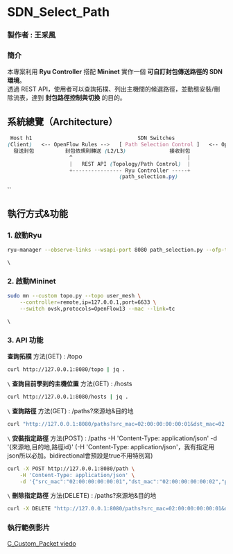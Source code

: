 # **SDN_Select_Path**

### **製作者 : 王采風**

### **簡介**
本專案利用 **Ryu Controller** 搭配 **Mininet** 實作一個 **可自訂封包傳送路徑的 SDN 環境**。  
透過 REST API，使用者可以查詢拓樸、列出主機間的候選路徑，並動態安裝/刪除流表，達到 **封包路徑控制與切換** 的目的。


## **系統總覽（Architecture）**

```css
 Host h1                                  SDN Switches                                    Host h2
(Client)   <-- OpenFlow Rules -->   [ Path Selection Control ]   <-- OpenFlow Rules -->   (Server)
  發送封包          封包依規則轉送 (L2/L3)              接收封包
                    ^                                     |
                    |   REST API (Topology/Path Control)  |
                    +---------------- Ryu Controller -----+
                                    (path_selection.py)
```
``
## **執行方式&功能**

### 1. 啟動Ryu
```bash
ryu-manager --observe-links --wsapi-port 8080 path_selection.py --ofp-tcp-listen-port 6633
```
`\`
### 2. 啟動Mininet
```bash
sudo mn --custom topo.py --topo user_mesh \
    --controller=remote,ip=127.0.0.1,port=6633 \
    --switch ovsk,protocols=OpenFlow13 --mac --link=tc
```
`\`
### 3. API 功能

**查詢拓樸**
方法(GET) : /topo
```bash
curl http://127.0.0.1:8080/topo | jq .
```
`\`
**查詢目前學到的主機位置**
方法(GET) : /hosts
```bash
curl http://127.0.0.1:8080/hosts | jq .
```
`\`
**查詢路徑**
方法(GET) : /paths?來源地&目的地
```bash
curl "http://127.0.0.1:8080/paths?src_mac=02:00:00:00:00:01&dst_mac=02:00:00:00:00:02" | jq .
```
`\`
**安裝指定路徑**
方法(POST) : /paths -H 'Content-Type: application/json' -d '{來源地,目的地,路徑id}'
(-H 'Content-Type: application/json'，我有指定用json所以必加。bidirectional會預設是true不用特別寫)
```bash
curl -X POST http://127.0.0.1:8080/path \
    -H 'Content-Type: application/json' \
    -d '{"src_mac":"02:00:00:00:00:01","dst_mac":"02:00:00:00:00:02","path_id":1,"bidirectional":true}'
```
`\`
**刪除指定路徑**
方法(DELETE) : /paths?來源地&目的地
```bash
curl -X DELETE "http://127.0.0.1:8080/paths?src_mac=02:00:00:00:00:01&dst_mac=02:00:00:00:00:02" | jq .
```


### **執行範例影片**
[C_Custom_Packet viedo](https://youtu.be/dJa6oouFyHk)

